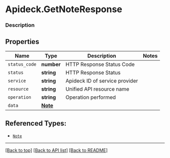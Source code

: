 # Apideck.GetNoteResponse

### Description

## Properties
Name | Type | Description | Notes
------------ | ------------- | ------------- | -------------
`status_code` | **number** | HTTP Response Status Code | 
`status` | **string** | HTTP Response Status | 
`service` | **string** | Apideck ID of service provider | 
`resource` | **string** | Unified API resource name | 
`operation` | **string** | Operation performed | 
`data` | [**Note**](Note.md) |  | 





## Referenced Types:





* [`Note`](Note.md)

---

[[Back to top]](#) [[Back to API list]](../../../../README.md#documentation-for-api-endpoints) [[Back to README]](../../../../README.md)



